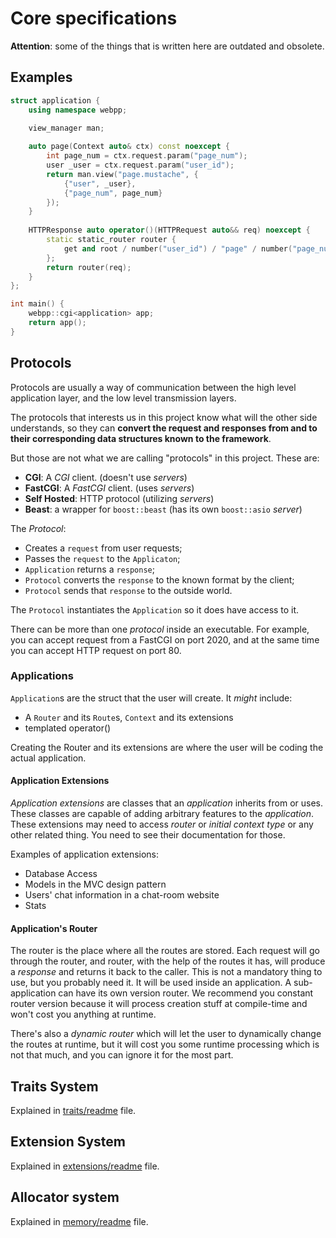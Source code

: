 # Core specifications

__Attention__: some of the things that is written here are outdated and obsolete.

## Examples

```c++
struct application {
    using namespace webpp;
    
    view_manager man;

    auto page(Context auto& ctx) const noexcept {
        int page_num = ctx.request.param("page_num");
        user _user = ctx.request.param("user_id");
        return man.view("page.mustache", {
            {"user", _user},
            {"page_num", page_num}
        });
    }
    
    HTTPResponse auto operator()(HTTPRequest auto&& req) noexcept {
        static static_router router {
            get and root / number("user_id") / "page" / number("page_num") >> &app::page
        };
        return router(req);
    }
};

int main() {
    webpp::cgi<application> app;
    return app();
}

```

## Protocols
Protocols are usually a way of communication between the high level application layer,
and the low level transmission layers.

The protocols that interests us in this project know what will the other side
understands, so they can __convert the request and responses from and to their corresponding
data structures known to the framework__.

But those are not what we are calling "protocols" in this project. These are:

- __CGI__: A _CGI_ client. (doesn't use _servers_)
- __FastCGI__: A _FastCGI_ client. (uses _servers_)
- __Self Hosted__: HTTP protocol (utilizing _servers_)
- __Beast__: a wrapper for `boost::beast` (has its own `boost::asio` _server_)

The _Protocol_:
- Creates a `request` from user requests;
- Passes the `request` to the `Applicaton`;
- `Application` returns a `response`;
- `Protocol` converts the `response` to the known format by the client;
- `Protocol` sends that `response` to the outside world.

The `Protocol` instantiates the `Application` so it does have access to it.

There can be more than one _protocol_ inside an executable.
For example, you can accept request from a FastCGI on port 2020,
and at the same time you can accept HTTP request on port 80.

### Applications
`Application`s are the struct that the user will create. It  _might_ include:

 - A `Router` and its `Route`s, `Context` and its extensions
 - templated operator()

Creating the Router and its extensions are where the user will be coding
the actual application.

#### Application Extensions
_Application extensions_ are classes that an _application_ inherits from or uses.
These classes are capable of adding arbitrary features to the _application_.
These extensions may need to access _router_ or _initial context type_ or
any other related thing. You need to see their documentation for those.

Examples of application extensions:

 - Database Access
 - Models in the MVC design pattern
 - Users' chat information in a chat-room website
 - Stats

#### Application's Router
The router is the place where all the routes are stored.
Each request will go through the router, and router, with 
the help of the routes it has, will produce a _response_ and 
returns it back to the caller.
This is not a mandatory thing to use, but you probably need it.
It will be used inside an application. A sub-application can have its own
version router. We recommend you constant router version because it
will process creation stuff at compile-time and won't cost you
anything at runtime.

There's also a _dynamic router_ which will let the user 
to dynamically change the routes at runtime, but it will cost you
some runtime processing which is not that much, and you can
ignore it for the most part.

 
## Traits System
Explained in [traits/readme](./traits/README.md) file.

## Extension System
Explained in [extensions/readme](./extensions/README.md) file.


## Allocator system
Explained in [memory/readme](./memory/README.md) file.
